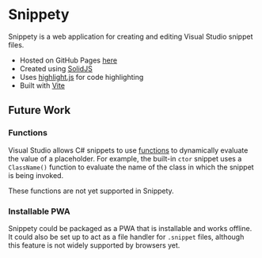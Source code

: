 # Snippety

Snippety is a web application for creating and editing Visual Studio snippet files.

- Hosted on GitHub Pages [here](https://jackgriffiths.github.io/snippety)
- Created using [SolidJS](https://www.solidjs.com)
- Uses [highlight.js](https://highlightjs.org/) for code highlighting
- Built with [Vite](https://vitejs.dev)

## Future Work

### Functions

Visual Studio allows C# snippets to use [functions](https://learn.microsoft.com/en-us/visualstudio/ide/code-snippet-functions?view=vs-2022)
to dynamically evaluate the value of a placeholder. For example, the built-in `ctor`
snippet uses a `ClassName()` function to evaluate the name of the class in which the
snippet is being invoked.

These functions are not yet supported in Snippety.

### Installable PWA

Snippety could be packaged as a PWA that is installable and works offline. It could also be set up to act as a file handler for `.snippet` files, although this feature is not widely supported by browsers yet.
